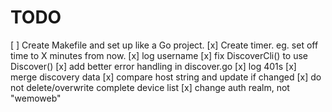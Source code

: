 # TODO
[ ] Create Makefile and set up like a Go project.
[x] Create timer. eg. set off time to X minutes from now.
[x] log username
[x] fix DiscoverCli() to use Discover()
[x] add better error handling in discover.go
[x] log 401s
[x] merge discovery data
  [x] compare host string and update if changed
  [x] do not delete/overwrite complete device list
[x] change auth realm, not "wemoweb"
